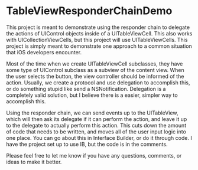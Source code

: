 # TableViewResponderChainDemo
This project is meant to demonstrate using the responder chain to delegate the actions of UIControl objects inside of a UITableViewCell. This also works with UICollectionViewCells, but this project will use UITableViewCells. This project is simply meant to demonstrate one approach to a common situation that iOS developers encounter.

Most of the time when we create UITableViewCell subclasses, they have some type of UIControl subclass as a subview of the content view. When the user selects the button, the view controller should be informed of the action. Usually, we create a protocol and use delegation to accomplish this, or do something stupid like send a NSNotification. Delegation is a completely valid solution, but I believe there is a easier, simpler way to accomplish this. 

Using the responder chain, we can send events up to the UITableView, which will then ask its delegate if it can perform the action, and leave it up to the delegate to actually perform this action. This cuts down the amount of code that needs to be written, and moves all of the user input logic into one place. You can go about this in Interface Builder, or do it through code. I have the project set up to use IB, but the code is in the comments. 

Please feel free to let me know if you have any questions, comments, or ideas to make it better.
